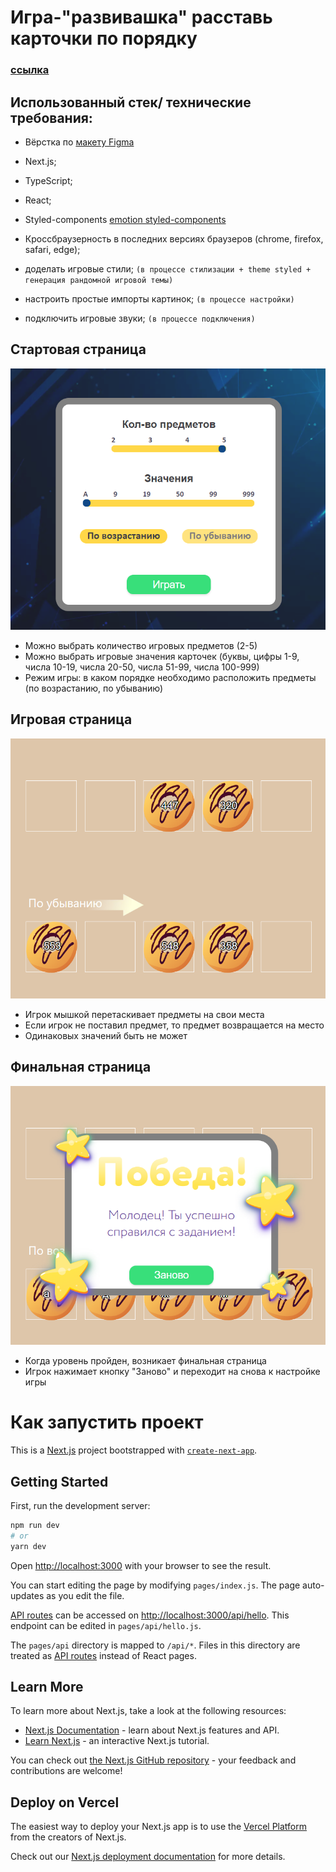 # Игра-"развивашка" расставь карточки по порядку  
### [ссылка](https://donut-game-app.vercel.app/ "https://donut-game-app.vercel.app/")

## Использованный стек/ технические требования:
 
+ Вёрстка по [макету Figma](https://www.figma.com/file/Ttn7siGjRcFZ0OzPbT2Xxg/%D0%A2%D0%B5%D1%81%D1%82%D0%BE%D0%B2%D0%BE%D0%B5?node-id=1%3A2642 "https://www.figma.com/file/Ttn7siGjRcFZ0OzPbT2Xxg/%D0%A2%D0%B5%D1%81%D1%82%D0%BE%D0%B2%D0%BE%D0%B5?node-id=1%3A2642")
+ Next.js;
+ TypeScript;
+ React;
+ Styled-components [emotion styled-components](https://emotion.sh/docs/styled "https://emotion.sh/docs/styled")
+ Кроссбраузерность в последних версиях браузеров (chrome, firefox, safari, edge);
 
+ доделать игровые стили; `(в процессе стилизации + theme styled + генерация рандомной игровой темы)`
+ настроить простые импорты картинок; `(в процессе настройки)`
+ подключить игровые звуки; `(в процессе подключения)`




 ## Стартовая страница
![image](https://github.com/Anastasia-kot/donut-game-app/blob/main/.screenshots/localhost_3000_%20(2).png)
+ Можно выбрать количество игровых предметов (2-5)
+ Можно выбрать игровые значения карточек (буквы, цифры 1-9, числа 10-19, числа 20-50, числа 51-99, числа 100-999)
+ Режим игры: в каком порядке необходимо расположить предметы (по возрастанию, по убыванию)

 ## Игровая страница
![image](https://github.com/Anastasia-kot/donut-game-app/blob/main/.screenshots/localhost_3000_%20(4).png)
+ Игрок мышкой перетаскивает предметы на свои места
+ Если игрок не поставил предмет, то предмет возвращается на место
+ Одинаковых значений быть не может

 ## Финальная страница
![image](https://github.com/Anastasia-kot/donut-game-app/blob/main/.screenshots/localhost_3000_%20(3).png)
+ Когда уровень пройден, возникает финальная страница
+ Игрок нажимает кнопку "Заново" и переходит на снова к настройке игры


 

 





# Как запустить проект

This is a [Next.js](https://nextjs.org/) project bootstrapped with [`create-next-app`](https://github.com/vercel/next.js/tree/canary/packages/create-next-app).

## Getting Started

First, run the development server:

```bash
npm run dev
# or
yarn dev
```

Open [http://localhost:3000](http://localhost:3000) with your browser to see the result.

You can start editing the page by modifying `pages/index.js`. The page auto-updates as you edit the file.

[API routes](https://nextjs.org/docs/api-routes/introduction) can be accessed on [http://localhost:3000/api/hello](http://localhost:3000/api/hello). This endpoint can be edited in `pages/api/hello.js`.

The `pages/api` directory is mapped to `/api/*`. Files in this directory are treated as [API routes](https://nextjs.org/docs/api-routes/introduction) instead of React pages.

## Learn More

To learn more about Next.js, take a look at the following resources:

- [Next.js Documentation](https://nextjs.org/docs) - learn about Next.js features and API.
- [Learn Next.js](https://nextjs.org/learn) - an interactive Next.js tutorial.

You can check out [the Next.js GitHub repository](https://github.com/vercel/next.js/) - your feedback and contributions are welcome!

## Deploy on Vercel

The easiest way to deploy your Next.js app is to use the [Vercel Platform](https://vercel.com/new?utm_medium=default-template&filter=next.js&utm_source=create-next-app&utm_campaign=create-next-app-readme) from the creators of Next.js.

Check out our [Next.js deployment documentation](https://nextjs.org/docs/deployment) for more details.

